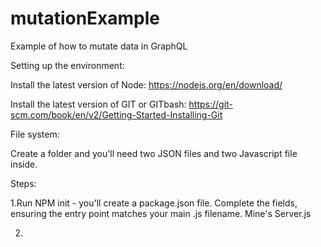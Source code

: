 # mutationExample
Example of how to mutate data in GraphQL

Setting up the environment:

Install the latest version of Node: https://nodejs.org/en/download/

Install the latest version of GIT or GITbash: https://git-scm.com/book/en/v2/Getting-Started-Installing-Git

File system:

Create a folder and you'll need two JSON files and two Javascript file inside.

Steps:

1.Run NPM init - you'll create a package.json file. Complete the fields, ensuring the entry point matches your main .js filename. Mine's Server.js

2. 

